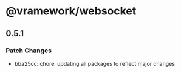 # @vramework/websocket

## 0.5.1

### Patch Changes

- bba25cc: chore: updating all packages to reflect major changes
